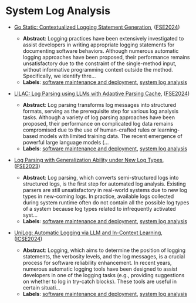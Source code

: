 # System Log Analysis

- [Go Static: Contextualized Logging Statement Generation](../venues/FSE2024/paper_18.md), ([FSE2024](../venues/FSE2024/README.md))

  - **Abstract**: Logging practices have been extensively investigated to assist developers in writing appropriate logging statements for documenting software behaviors. Although numerous automatic logging approaches have been proposed, their performance remains unsatisfactory due to the constraint of the single-method input, without informative programming context outside the method. Specifically, we identify thre...
  - **Labels**: [software maintenance and deployment](software_maintenance_and_deployment.md), [system log analysis](system_log_analysis.md)


- [LILAC: Log Parsing using LLMs with Adaptive Parsing Cache](../venues/FSE2024/paper_15.md), ([FSE2024](../venues/FSE2024/README.md))

  - **Abstract**: Log parsing transforms log messages into structured formats, serving as the prerequisite step for various log analysis tasks. Although a variety of log parsing approaches have been proposed, their performance on complicated log data remains compromised due to the use of human-crafted rules or learning-based models with limited training data. The recent emergence of powerful large language models (...
  - **Labels**: [software maintenance and deployment](software_maintenance_and_deployment.md), [system log analysis](system_log_analysis.md)


- [Log Parsing with Generalization Ability under New Log Types](../venues/FSE2023/paper_10.md), ([FSE2023](../venues/FSE2023/README.md))

  - **Abstract**: Log parsing, which converts semi-structured logs into structured logs, is the first step for automated log analysis.  Existing parsers are still unsatisfactory in real-world systems due to new log types in new-coming logs.  In practice, available logs collected during system runtime often do not contain all the possible log types of a system because log types related to infrequently activated syst...
  - **Labels**: [software maintenance and deployment](software_maintenance_and_deployment.md), [system log analysis](system_log_analysis.md)


- [UniLog: Automatic Logging via LLM and In-Context Learning](../venues/ICSE2024/paper_1.md), ([ICSE2024](../venues/ICSE2024/README.md))

  - **Abstract**: Logging, which aims to determine the position of logging statements, the verbosity levels, and the log messages, is a crucial process for software reliability enhancement. In recent years, numerous automatic logging tools have been designed to assist developers in one of the logging tasks (e.g., providing suggestions on whether to log in try-catch blocks). These tools are useful in certain situati...
  - **Labels**: [software maintenance and deployment](software_maintenance_and_deployment.md), [system log analysis](system_log_analysis.md)
